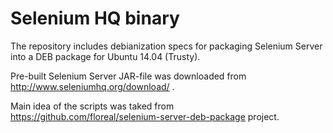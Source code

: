# Selenium HQ binary

The repository includes debianization specs for
packaging Selenium Server into a DEB package for
Ubuntu 14.04 (Trusty).

Pre-built Selenium Server JAR-file was downloaded from
http://www.seleniumhq.org/download/ .

Main idea of the scripts was taked from
https://github.com/floreal/selenium-server-deb-package
project.
